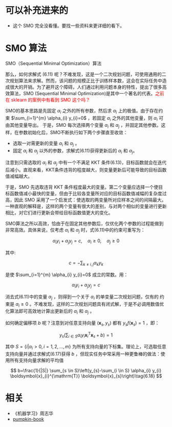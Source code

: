 
# 可以补充进来的

- 这个 SMO 完全没看懂。要找一些资料来更详细的看下。




# SMO 算法

SMO（Sequential Minimal Optimization）算法


那么，如何求解式 (6.11) 呢？不难发现，这是一个二次规划问题，可使用通用的二次规划算法来求解。然而，该问题的规模正比于训练样本数，这会在实际任务中造成很大的开销。为了避开这个障碍，人们通过利用问题本身的特性，提出了很多高效算法，SMO (Sequential Minimal Optimization)是其中一个著名的代表。<span style="color:red;">之前在 sklearn 的案例中有看到 SMO 这个吗？</span>

SMO的基本思路是先固定 $\alpha_i$ 之外的所有参数，然后求 $\alpha_i$ 上的极值。由于存在约束 $\sum_{i=1}^{m} \alpha_{i} y_{i}=0$ ，若固定 $\alpha_i$ 之外的其他变量，则 $\alpha_i$ 可由其他变量导出。 于是，SMO 每次选择两个变量 $\alpha_i$ 和 $\alpha_j$ ，并固定其他参数。这样，在参数初始化后，SMO不断执行如下两个步骤直至收敛：

- 选取一对需更新的变量 $\alpha_i$ 和 $\alpha_j$ 。
- 固定 $\alpha_i$ 和 $\alpha_j$ 以外的参数，求解式(6.11)获得更新后的 $\alpha_i$ 和 $\alpha_j$。

注意到只需选取的 $\alpha_i$ 和 $\alpha_j$ 中有一个不满足 KKT 条件(6.13)，目标函数就会在迭代后减小。直观来看，KKT条件违背的程度越大，则变量更新后可能导致的目标函数值减幅越大。

于是，SMO 先选取违背 KKT 条件程度最大的变量。第二个变量应选择一个使目标函数值减小最快的变量，但由于比较各变量所对应的目标函数值减幅的复杂度过高，因此 SMO 采用了一个启发式：使选取的两变量所对应样本之间的间隔最大。一种直观的解释是，这样的两个变量有很大的差别，与对两个相似的变量进行更新相比，对它们进行更新会带给目标函数值更大的变化。

SMO算法之所以高效，恰由于在固定其他参数后，仅优化两个参数的过程能做到非常高效。具体来说，仅考虑 $\alpha_i$ 和 $\alpha_j$ 时，式(6.11)中的约束可重写为：

$$
\alpha_{i} y_{i}+\alpha_{j} y_{j}=c, \quad \alpha_{i} \geqslant 0, \quad \alpha_{j} \geqslant 0\tag{6.14}
$$

其中:

$$
c=-\sum_{k \neq i, j} \alpha_{k} y_{k}\tag{6.15}
$$

是使 $\sum_{i=1}^{m} \alpha_{i} y_{i}=0$ 成立的常数。用：

$$
\alpha_{i} y_{i}+\alpha_{j} y_{j}=c\tag{6.16}
$$

消去式(6.11)中的变量  $\alpha_j$ ，则得到一个关于 $\alpha_i$ 的单变量二次规划问题，仅有的 约束是  $\alpha_i\geq 0$ 。不难发现，这样的二次规划问题具有闭式解，于是不必调用数值优化算法即可高效地计算出更新后的 $\alpha_i$ 和 $\alpha_j$ 。

如何确定偏移项 $b$ 呢？注意到对任意支持向量 $\left(\boldsymbol{x}_{s}, y_{s}\right)$ 都有 $y_{s} f\left(\boldsymbol{x}_{s}\right)=1$ ，即：

$$
y_{s}\left(\sum_{i \in S} \alpha_{i} y_{i} \boldsymbol{x}_{i}^{\mathrm{T}} \boldsymbol{x}_{s}+b\right)=1\tag{6.17}
$$


其中 $S=\left\{i | \alpha_{i}>0, i=1,2, \ldots, m\right\}$ 为所有支持向量的下标集。理论上，可选取任意支持向量并通过求解式(6.17)获得 $b$ ，但现实任务中常采用一种更鲁棒的做法：使用所有支持向量求解的平均值

$$
b=\frac{1}{|S|} \sum_{s \in S}\left(y_{s}-\sum_{i \in S} \alpha_{i} y_{i} \boldsymbol{x}_{i}^{\mathrm{T}} \boldsymbol{x}_{s}\right)\tag{6.18}
$$



# 相关

- 《机器学习》周志华
- [pumpkin-book](https://github.com/datawhalechina/pumpkin-book)
